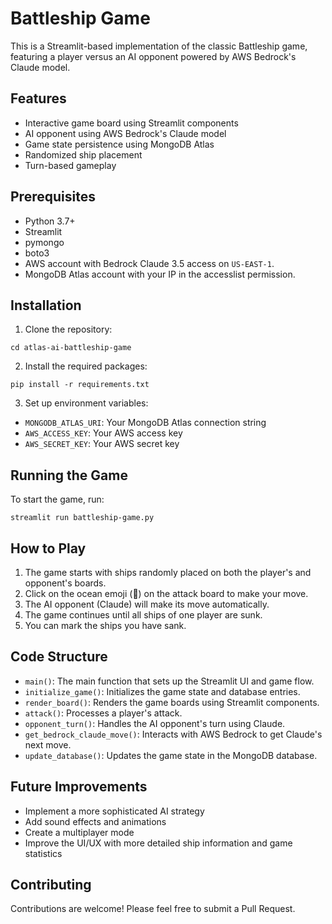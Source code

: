 # Battleship Game

This is a Streamlit-based implementation of the classic Battleship game, featuring a player versus an AI opponent powered by AWS Bedrock's Claude model.

## Features

- Interactive game board using Streamlit components
- AI opponent using AWS Bedrock's Claude model
- Game state persistence using MongoDB Atlas
- Randomized ship placement
- Turn-based gameplay

## Prerequisites

- Python 3.7+
- Streamlit
- pymongo
- boto3
- AWS account with Bedrock Claude 3.5 access on `US-EAST-1`.
- MongoDB Atlas account with your IP in the accesslist permission.

## Installation

1. Clone the repository:
```
cd atlas-ai-battleship-game
```
2. Install the required packages:
```
pip install -r requirements.txt
```
3. Set up environment variables:
- `MONGODB_ATLAS_URI`: Your MongoDB Atlas connection string
- `AWS_ACCESS_KEY`: Your AWS access key
- `AWS_SECRET_KEY`: Your AWS secret key

## Running the Game

To start the game, run:
```
streamlit run battleship-game.py
```

## How to Play

1. The game starts with ships randomly placed on both the player's and opponent's boards.
2. Click on the ocean emoji (🌊) on the attack board to make your move.
3. The AI opponent (Claude) will make its move automatically.
4. The game continues until all ships of one player are sunk.
5. You can mark the ships you have sank.

## Code Structure

- `main()`: The main function that sets up the Streamlit UI and game flow.
- `initialize_game()`: Initializes the game state and database entries.
- `render_board()`: Renders the game boards using Streamlit components.
- `attack()`: Processes a player's attack.
- `opponent_turn()`: Handles the AI opponent's turn using Claude.
- `get_bedrock_claude_move()`: Interacts with AWS Bedrock to get Claude's next move.
- `update_database()`: Updates the game state in the MongoDB database.

## Future Improvements

- Implement a more sophisticated AI strategy
- Add sound effects and animations
- Create a multiplayer mode
- Improve the UI/UX with more detailed ship information and game statistics

## Contributing

Contributions are welcome! Please feel free to submit a Pull Request.
